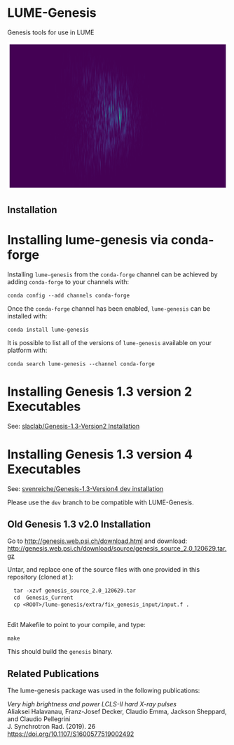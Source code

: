 # LUME-Genesis
Genesis tools for use in LUME

<div align="center">
  <img src="assets/field.png", width="800">
</div>


## Installation

Installing lume-genesis via conda-forge
=======================

Installing `lume-genesis` from the `conda-forge` channel can be achieved by adding `conda-forge` to your channels with:

```
conda config --add channels conda-forge
```

Once the `conda-forge` channel has been enabled, `lume-genesis` can be installed with:

```
conda install lume-genesis
```

It is possible to list all of the versions of `lume-genesis` available on your platform with:

```
conda search lume-genesis --channel conda-forge
```

Installing Genesis 1.3 version 2 Executables
============================================
See: [slaclab/Genesis-1.3-Version2 Installation](https://github.com/slaclab/Genesis-1.3-Version2#precompiled)


Installing Genesis 1.3 version 4 Executables
============================================
See: [svenreiche/Genesis-1.3-Version4 dev installation](https://github.com/svenreiche/Genesis-1.3-Version4/blob/dev/manual/INSTALLATION.md)

Please use the `dev` branch to be compatible with LUME-Genesis.

## Old Genesis 1.3 v2.0 Installation
Go to <http://genesis.web.psi.ch/download.html> and download:
<http://genesis.web.psi.ch/download/source/genesis_source_2.0_120629.tar.gz>

Untar, and replace one of the source files with one provided in this repository (cloned at <ROOT>):
```
  tar -xzvf genesis_source_2.0_120629.tar
  cd  Genesis_Current
  cp <ROOT>/lume-genesis/extra/fix_genesis_input/input.f .
   
```
Edit Makefile to point to your compile, and type:
```
make
```
This should build the  `genesis` binary.



## Related Publications

The lume-genesis package was used in the following publications:

*Very high brightness and power LCLS-II hard X-ray pulses*\
Aliaksei Halavanau, Franz-Josef Decker, Claudio Emma, Jackson Sheppard, and Claudio Pellegrini\
J. Synchrotron Rad. (2019). 26\
https://doi.org/10.1107/S1600577519002492


